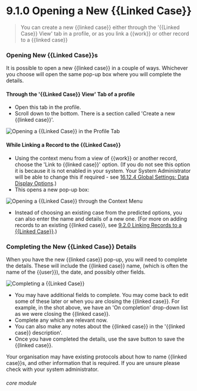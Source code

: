 # 9.1.0 <i class="fas fa-link"></i>  Opening a New {{Linked Case}}

> You can create a new {{linked case}} either through the '{{Linked Case}} View' tab in a profile, or as you link a {{work}} or other record to a {{linked case}}

### Opening New {{Linked Case}}s

It is possible to open a new {{linked case}} in a couple of ways. Whichever you choose will open the same pop-up box where you will complete the details.

#### Through the '{{Linked Case}} View' Tab of a profile

- Open this tab in the profile. 
- Scroll down to the bottom. There is a section called 'Create a new {{linked case}}'.

![Opening a {{Linked Case}} in the Profile Tab](9.1.0a.png)

#### While Linking a Record to the {{Linked Case}}
- Using the context menu from a view of {{work}} or another record, choose the 'Link to {{linked case}}' option. (If you do not see this option it is because it is not enabled in your system. Your System Administrator will be able to change this if required - see [16.12.4 Global Settings: Data Display Options](/help/index/p/16.12.4).) 
- This opens a new pop-up box:

![Opening a {{Linked Case}} through the Context Menu](9.1.0b.png)

- Instead of choosing an existing case from the predicted options, you can also enter the name and details of a new one. (For more on adding records to an existing {{linked case}}, see [9.2.0 Linking Records to a {{Linked Case}}](help/index/p/9.2.0).)

### Completing the New {{Linked Case}} Details
When you have the new {{linked case}} pop-up, you will need to complete the details.  These will include the {{linked case}} name, (which is often the name of the {{user}}), the date, and possibly other fields.

![Completing a {{Linked Case}}](9.1.0c.png)

- You may have additional fields to complete. You may come back to edit some of these later or when you are closing the {{linked case}}. For example, in the shot above, we have an 'On completion' drop-down list as we were closing the {{linked case}}. 
- Complete any which are relevant now.  
- You can also make any notes about the {{linked case}} in the '{{linked case}} description'.
- Once you have completed the details, use the save button to save the {{linked case}}.

Your organisation may have existing protocols about how to name {{linked case}}s, and other information that is required.  If you are unsure please check with your system administrator.

###### core module

